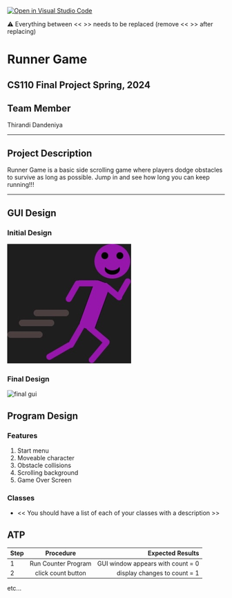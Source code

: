 [![Open in Visual Studio Code](https://classroom.github.com/assets/open-in-vscode-718a45dd9cf7e7f842a935f5ebbe5719a5e09af4491e668f4dbf3b35d5cca122.svg)](https://classroom.github.com/online_ide?assignment_repo_id=14928615&assignment_repo_type=AssignmentRepo)

:warning: Everything between << >> needs to be replaced (remove << >> after replacing)

# Runner Game
## CS110 Final Project  Spring, 2024 

## Team Member

 Thirandi Dandeniya 

***

## Project Description

Runner Game is a basic side scrolling game where players dodge obstacles to survive as long as possible. Jump in and see how long you can keep running!!!

***    

## GUI Design

### Initial Design

![initial gui](assets/gui.jpg)

### Final Design

![final gui](assets/finalgui.jpg)

## Program Design

### Features

1. Start menu
2. Moveable character
3. Obstacle collisions
4. Scrolling background
5. Game Over Screen

### Classes

- << You should have a list of each of your classes with a description >>

## ATP

| Step                 |Procedure             |Expected Results                   |
|----------------------|:--------------------:|----------------------------------:|
|  1                   | Run Counter Program  |GUI window appears with count = 0  |
|  2                   | click count button   | display changes to count = 1      |
etc...
